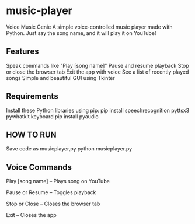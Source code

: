 # music-player
Voice Music Genie
A simple voice-controlled music player made with Python. Just say the song name, and it will play it on YouTube!

## **Features**
 Speak commands like "Play [song name]"
 Pause and resume playback
 Stop or close the browser tab
 Exit the app with voice
 See a list of recently played songs
 Simple and beautiful GUI using Tkinter
## **Requirements**
Install these Python libraries using pip:
pip install speechrecognition pyttsx3 pywhatkit keyboard
pip install pyaudio

## **HOW TO RUN**
Save code as musicplayer,py
python musicplayer.py

## **Voice Commands**
Play [song name] – Plays song on YouTube

Pause or Resume – Toggles playback

Stop or Close – Closes the browser tab

Exit – Closes the app


